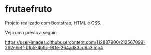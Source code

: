 # frutaefruto
Projeto realizado com Bootstrap, HTML e CSS.

Veja uma prévia a seguir:

https://user-images.githubusercontent.com/112887900/212567099-262e6eff-b1b5-4b9c-9f1e-264ad83cd6a3.mp4

